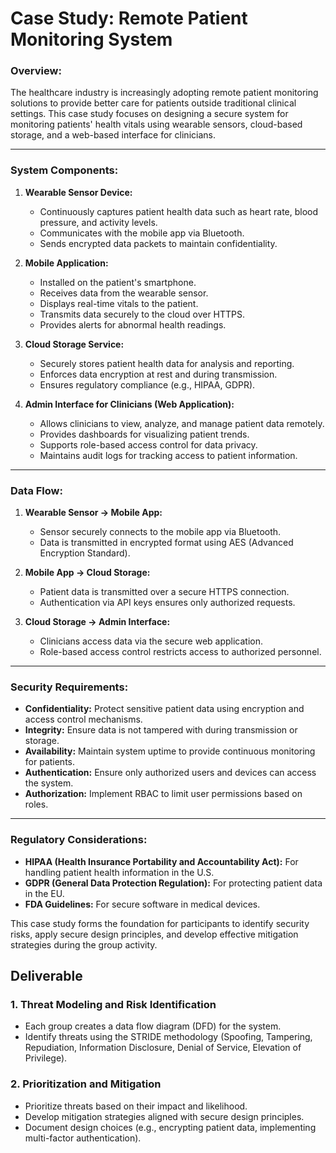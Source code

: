# Case Study: Remote Patient Monitoring System

### Overview:
The healthcare industry is increasingly adopting remote patient monitoring solutions to provide better care for patients outside traditional clinical settings. This case study focuses on designing a secure system for monitoring patients' health vitals using wearable sensors, cloud-based storage, and a web-based interface for clinicians.

---

### System Components:
1. **Wearable Sensor Device:**  
   - Continuously captures patient health data such as heart rate, blood pressure, and activity levels.  
   - Communicates with the mobile app via Bluetooth.  
   - Sends encrypted data packets to maintain confidentiality.  

2. **Mobile Application:**  
   - Installed on the patient's smartphone.  
   - Receives data from the wearable sensor.  
   - Displays real-time vitals to the patient.  
   - Transmits data securely to the cloud over HTTPS.  
   - Provides alerts for abnormal health readings.  

3. **Cloud Storage Service:**  
   - Securely stores patient health data for analysis and reporting.  
   - Enforces data encryption at rest and during transmission.  
   - Ensures regulatory compliance (e.g., HIPAA, GDPR).  

4. **Admin Interface for Clinicians (Web Application):**  
   - Allows clinicians to view, analyze, and manage patient data remotely.  
   - Provides dashboards for visualizing patient trends.  
   - Supports role-based access control for data privacy.  
   - Maintains audit logs for tracking access to patient information.  

---

### Data Flow:
1. **Wearable Sensor → Mobile App:**  
   - Sensor securely connects to the mobile app via Bluetooth.  
   - Data is transmitted in encrypted format using AES (Advanced Encryption Standard).  

2. **Mobile App → Cloud Storage:**  
   - Patient data is transmitted over a secure HTTPS connection.  
   - Authentication via API keys ensures only authorized requests.  

3. **Cloud Storage → Admin Interface:**  
   - Clinicians access data via the secure web application.  
   - Role-based access control restricts access to authorized personnel.  

---


### Security Requirements:
- **Confidentiality:** Protect sensitive patient data using encryption and access control mechanisms.  
- **Integrity:** Ensure data is not tampered with during transmission or storage.  
- **Availability:** Maintain system uptime to provide continuous monitoring for patients.  
- **Authentication:** Ensure only authorized users and devices can access the system.  
- **Authorization:** Implement RBAC to limit user permissions based on roles.  

---

### Regulatory Considerations:
- **HIPAA (Health Insurance Portability and Accountability Act):** For handling patient health information in the U.S.  
- **GDPR (General Data Protection Regulation):** For protecting patient data in the EU.  
- **FDA Guidelines:** For secure software in medical devices.  

This case study forms the foundation for participants to identify security risks, apply secure design principles, and develop effective mitigation strategies during the group activity.

## Deliverable 
### 1. Threat Modeling and Risk Identification 
- Each group creates a data flow diagram (DFD) for the system.
- Identify threats using the STRIDE methodology (Spoofing, Tampering, Repudiation, Information Disclosure, Denial of Service, Elevation of Privilege).
### 2. Prioritization and Mitigation 
- Prioritize threats based on their impact and likelihood.
- Develop mitigation strategies aligned with secure design principles.
- Document design choices (e.g., encrypting patient data, implementing multi-factor authentication).
